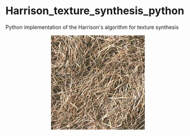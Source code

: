 # Harrison_texture_synthesis_python
Python implementation of the Harrison's algorithm for texture synthesis

<p align="center"><img alt="texture1" src="https://github.com/TC5027/Harrison_texture_synthesis_python/blob/master/inputs/texture1.jpg"></p>
